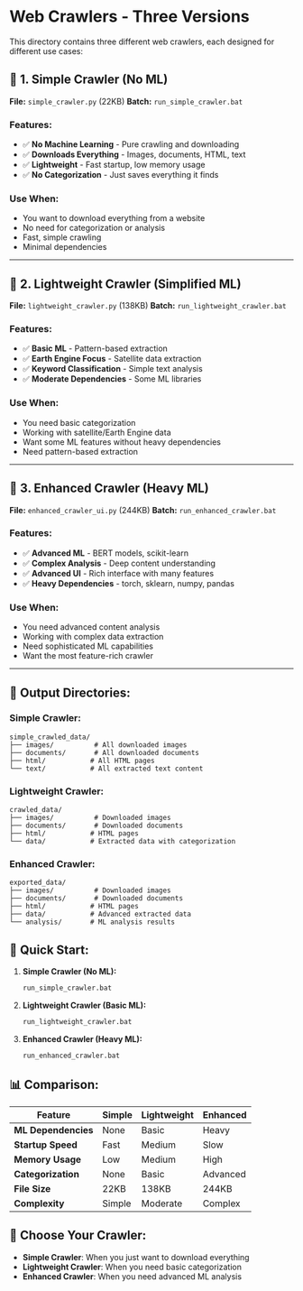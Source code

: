 # Web Crawlers - Three Versions

This directory contains three different web crawlers, each designed for different use cases:

## 🚀 **1. Simple Crawler** (No ML)
**File:** `simple_crawler.py` (22KB)
**Batch:** `run_simple_crawler.bat`

### Features:
- ✅ **No Machine Learning** - Pure crawling and downloading
- ✅ **Downloads Everything** - Images, documents, HTML, text
- ✅ **Lightweight** - Fast startup, low memory usage
- ✅ **No Categorization** - Just saves everything it finds

### Use When:
- You want to download everything from a website
- No need for categorization or analysis
- Fast, simple crawling
- Minimal dependencies

---

## 🎯 **2. Lightweight Crawler** (Simplified ML)
**File:** `lightweight_crawler.py` (138KB)
**Batch:** `run_lightweight_crawler.bat`

### Features:
- ✅ **Basic ML** - Pattern-based extraction
- ✅ **Earth Engine Focus** - Satellite data extraction
- ✅ **Keyword Classification** - Simple text analysis
- ✅ **Moderate Dependencies** - Some ML libraries

### Use When:
- You need basic categorization
- Working with satellite/Earth Engine data
- Want some ML features without heavy dependencies
- Need pattern-based extraction

---

## 🤖 **3. Enhanced Crawler** (Heavy ML)
**File:** `enhanced_crawler_ui.py` (244KB)
**Batch:** `run_enhanced_crawler.bat`

### Features:
- ✅ **Advanced ML** - BERT models, scikit-learn
- ✅ **Complex Analysis** - Deep content understanding
- ✅ **Advanced UI** - Rich interface with many features
- ✅ **Heavy Dependencies** - torch, sklearn, numpy, pandas

### Use When:
- You need advanced content analysis
- Working with complex data extraction
- Need sophisticated ML capabilities
- Want the most feature-rich crawler

---

## 📁 **Output Directories:**

### Simple Crawler:
```
simple_crawled_data/
├── images/          # All downloaded images
├── documents/       # All downloaded documents
├── html/           # All HTML pages
└── text/           # All extracted text content
```

### Lightweight Crawler:
```
crawled_data/
├── images/          # Downloaded images
├── documents/       # Downloaded documents
├── html/           # HTML pages
└── data/           # Extracted data with categorization
```

### Enhanced Crawler:
```
exported_data/
├── images/          # Downloaded images
├── documents/       # Downloaded documents
├── html/           # HTML pages
├── data/           # Advanced extracted data
└── analysis/       # ML analysis results
```

## 🚀 **Quick Start:**

1. **Simple Crawler (No ML):**
   ```bash
   run_simple_crawler.bat
   ```

2. **Lightweight Crawler (Basic ML):**
   ```bash
   run_lightweight_crawler.bat
   ```

3. **Enhanced Crawler (Heavy ML):**
   ```bash
   run_enhanced_crawler.bat
   ```

## 📊 **Comparison:**

| Feature | Simple | Lightweight | Enhanced |
|---------|--------|-------------|----------|
| **ML Dependencies** | None | Basic | Heavy |
| **Startup Speed** | Fast | Medium | Slow |
| **Memory Usage** | Low | Medium | High |
| **Categorization** | None | Basic | Advanced |
| **File Size** | 22KB | 138KB | 244KB |
| **Complexity** | Simple | Moderate | Complex |

## 🎯 **Choose Your Crawler:**

- **Simple Crawler**: When you just want to download everything
- **Lightweight Crawler**: When you need basic categorization
- **Enhanced Crawler**: When you need advanced ML analysis 